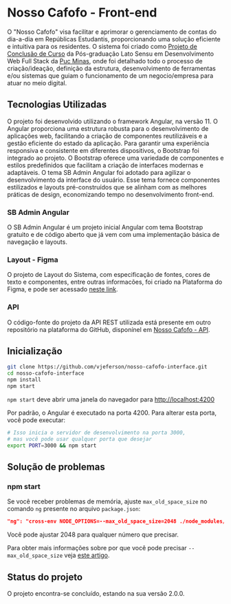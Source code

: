 # Nosso Cafofo - Front-end

O "Nosso Cafofo" visa facilitar e aprimorar o gerenciamento de contas do dia-a-dia em Repúblicas Estudantis, proporcionando uma solução eficiente e intuitiva para os residentes. O sistema foi criado como [Projeto de Conclusão de Curso](https://drive.google.com/file/d/1EflAN8GAvkyCKtBGUPiQ39cHiZsSN00B/view?usp=sharing) da Pós-graduação Lato Sensu em Desenvolvimento Web Full Stack da [Puc Minas](https://www.linkedin.com/school/pucminas/), onde foi detalhado todo o processo de criação/ideação, definição da estrutura, desenvolvimento de ferramentas e/ou sistemas que guiam o funcionamento de um negocio/empresa para atuar no meio digital.

## Tecnologias Utilizadas 
O projeto foi desenvolvido utilizando o framework Angular, na versão 11. O Angular proporciona uma estrutura robusta para o desenvolvimento de aplicações web, facilitando a criação de componentes reutilizáveis e a gestão eficiente do estado da aplicação. Para garantir uma experiência responsiva e consistente em diferentes dispositivos, o Bootstrap foi integrado ao projeto. O Bootstrap oferece uma variedade de componentes e estilos predefinidos que facilitam a criação de interfaces modernas e adaptáveis. O tema SB Admin Angular foi adotado para agilizar o desenvolvimento da interface do usuário. Esse tema fornece componentes estilizados e layouts pré-construídos que se alinham com as melhores práticas de design, economizando tempo no desenvolvimento front-end.

### SB Admin Angular
O SB Admin Angular é um projeto inicial Angular com tema Bootstrap gratuito e de código aberto que já vem com uma implementação básica de navegação e layouts.

### Layout - Figma
O projeto de Layout do Sistema, com especificação de fontes, cores de texto e componentes, entre outras informacões, foi criado na Plataforma do Figma, e pode ser
acessado [neste link](https://bit.ly/3zMCKdT). 

### API
O código-fonte do projeto da API REST utilizada está presente em outro repositório na plataforma do GitHub, disponínel em [Nosso Cafofo - API](https://github.com/VJEFERSON/nosso-cafofo-api).

## Inicialização

```bash
git clone https://github.com/vjeferson/nosso-cafofo-interface.git
cd nosso-cafofo-interface
npm install
npm start
```

`npm start` deve abrir uma janela do navegador para <http://localhost:4200>

Por padrão, o Angular é executado na porta 4200. Para alterar esta porta, você pode executar:

```bash
# Isso inicia o servidor de desenvolvimento na porta 3000,
# mas você pode usar qualquer porta que desejar
export PORT=3000 && npm start
```

## Solução de problemas

### npm start

Se você receber problemas de memória, ajuste
`max_old_space_size` no comando `ng` presente no arquivo `package.json`:

```json
"ng": "cross-env NODE_OPTIONS=--max_old_space_size=2048 ./node_modules/.bin/ng",
```

Você pode ajustar 2048 para qualquer número que precisar.

Para obter mais informações sobre por que você pode precisar `--max_old_space_size`
veja [este artigo](https://medium.com/@ashleydavis75/node-js-memory-limitations-30d3fe2664c0).

## Status do projeto
O projeto encontra-se concluído, estando na sua versão 2.0.0.
